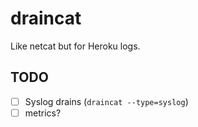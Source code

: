 # draincat

Like netcat but for Heroku logs.

## TODO

- [ ] Syslog drains (`draincat --type=syslog`)
- [ ] metrics?
